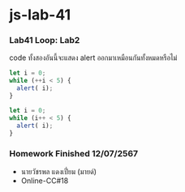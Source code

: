 # js-lab-41
### Lab41 Loop: Lab2
code ทั้งสองอันนี้จะแสดง alert ออกมาเหมือนกันทั้งหมดหรือไม่
```Javascript
let i = 0;
while (++i < 5) {
  alert( i);
}
```

```Javascript
let i = 0;
while (i++ < 5) {
  alert( i);
}
```

### Homework Finished 12/07/2567
- นายวัชรพล แดงเปี่ยม (มายด์)
- Online-CC#18
